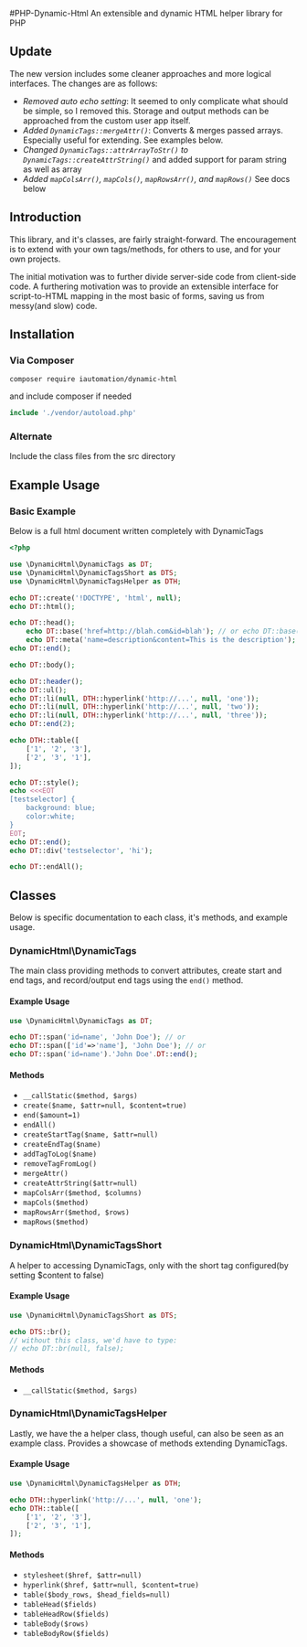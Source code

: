 #PHP-Dynamic-Html
An extensible and dynamic HTML helper library for PHP

## Update
The new version includes some cleaner approaches and more logical interfaces.
The changes are as follows:
- *Removed auto echo setting*: It seemed to only complicate what should be simple, so I removed this. Storage and output methods can be approached from the custom user app itself.
- *Added `DynamicTags::mergeAttr()`*: Converts & merges passed arrays. Especially useful for extending. See examples below.
- *Changed `DynamicTags::attrArrayToStr()` to `DynamicTags::createAttrString()`* and added support for param string as well as array
- *Added `mapColsArr()`, `mapCols()`, `mapRowsArr()`, and `mapRows()`* See docs below

## Introduction
This library, and it's classes, are fairly straight-forward. The encouragement is to extend with your own tags/methods, for others to use, and for your own projects.

The initial motivation was to further divide server-side code from client-side code. A furthering motivation was to provide an extensible interface for script-to-HTML mapping in the most basic of forms, saving us from messy(and slow) code.

## Installation
### Via Composer
```
composer require iautomation/dynamic-html
```
and include composer if needed
```php
include './vendor/autoload.php'
```

### Alternate
Include the class files from the src directory

## Example Usage

### Basic Example

Below is a full html document written completely with DynamicTags
```php
<?php

use \DynamicHtml\DynamicTags as DT;
use \DynamicHtml\DynamicTagsShort as DTS;
use \DynamicHtml\DynamicTagsHelper as DTH;

echo DT::create('!DOCTYPE', 'html', null);
echo DT::html();

echo DT::head();
	echo DT::base('href=http://blah.com&id=blah'); // or echo DT::base(['href'=>'http://blah.com', 'id'=>'blah']);
	echo DT::meta('name=description&content=This is the description');
echo DT::end();

echo DT::body();

echo DT::header();
echo DT::ul();
echo DT::li(null, DTH::hyperlink('http://...', null, 'one'));
echo DT::li(null, DTH::hyperlink('http://...', null, 'two'));
echo DT::li(null, DTH::hyperlink('http://...', null, 'three'));
echo DT::end(2);

echo DTH::table([
	['1', '2', '3'],
	['2', '3', '1'],
]);

echo DT::style();
echo <<<EOT
[testselector] {
	background: blue;
	color:white;
}
EOT;
echo DT::end();
echo DT::div('testselector', 'hi');

echo DT::endAll();
```

## Classes

Below is specific documentation to each class, it's methods, and example usage.

### DynamicHtml\DynamicTags
The main class providing methods to convert attributes, create start and end tags, and record/output end tags using the `end()` method.

#### Example Usage
```php
use \DynamicHtml\DynamicTags as DT;

echo DT::span('id=name', 'John Doe'); // or
echo DT::span(['id'=>'name'], 'John Doe'); // or
echo DT::span('id=name').'John Doe'.DT::end();
```

#### Methods
- `__callStatic($method, $args)`
- `create($name, $attr=null, $content=true)`
- `end($amount=1)`
- `endAll()`
- `createStartTag($name, $attr=null)`
- `createEndTag($name)`
- `addTagToLog($name)`
- `removeTagFromLog()`
- `mergeAttr()`
- `createAttrString($attr=null)`
- `mapColsArr($method, $columns)`
- `mapCols($method)`
- `mapRowsArr($method, $rows)`
- `mapRows($method)`

### DynamicHtml\DynamicTagsShort
A helper to accessing DynamicTags, only with the short tag configured(by setting $content to false)

#### Example Usage
```php
use \DynamicHtml\DynamicTagsShort as DTS;

echo DTS::br();
// without this class, we'd have to type:
// echo DT::br(null, false);
```

#### Methods
- `__callStatic($method, $args)`

### DynamicHtml\DynamicTagsHelper
Lastly, we have the a helper class, though useful, can also be seen as an example class. Provides a showcase of methods extending DynamicTags.

#### Example Usage
```php
use \DynamicHtml\DynamicTagsHelper as DTH;

echo DTH::hyperlink('http://...', null, 'one');
echo DTH::table([
	['1', '2', '3'],
	['2', '3', '1'],
]);
```

#### Methods
- `stylesheet($href, $attr=null)`
- `hyperlink($href, $attr=null, $content=true)`
- `table($body_rows, $head_fields=null)`
- `tableHead($fields)`
- `tableHeadRow($fields)`
- `tableBody($rows)`
- `tableBodyRow($fields)`


